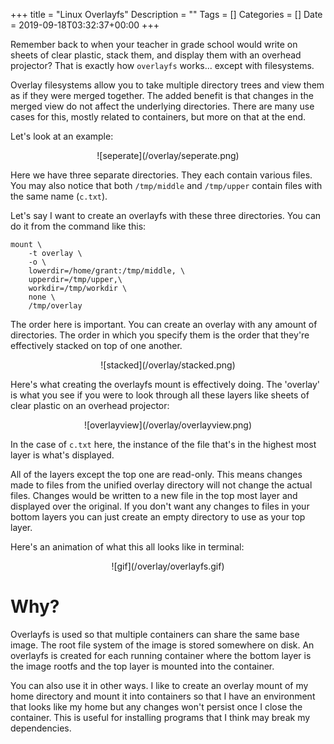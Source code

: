 +++
title = "Linux Overlayfs"
Description = ""
Tags = []
Categories = []
Date = 2019-09-18T03:32:37+00:00
+++

Remember back to when your teacher in grade school would write on sheets of clear plastic, stack them, and display them with an overhead projector? That is exactly how `overlayfs` works... except with filesystems.

Overlay filesystems allow you to take multiple directory trees and view them as if they were merged together. The added benefit is that changes in the merged view do not affect the underlying directories. There are many use cases for this, mostly related to containers, but more on that at the end.

Let's look at an example:

<center>![seperate](/overlay/seperate.png)</center>

Here we have three separate directories. They each contain various files. You may also notice that both `/tmp/middle` and `/tmp/upper` contain files with the same name (`c.txt`).

Let's say I want to create an overlayfs with these three directories. You can do it from the command like this:

```
mount \
    -t overlay \
    -o \
    lowerdir=/home/grant:/tmp/middle, \
    upperdir=/tmp/upper,\
    workdir=/tmp/workdir \
    none \
    /tmp/overlay
```

The order here is important. You can create an overlay with any amount of directories. The order in which you specify them is the order that they're effectively stacked on top of one another.

<center>![stacked](/overlay/stacked.png)</center>

Here's what creating the overlayfs mount is effectively doing. The 'overlay' is what you see if you were to look through all these layers like sheets of clear plastic on an overhead projector:

<center>![overlayview](/overlay/overlayview.png)</center>

In the case of `c.txt` here, the instance of the file that's in the highest most layer is what's displayed.

All of the layers except the top one are read-only. This means changes made to files from the unified overlay directory will not change the actual files. Changes would be written to a new file in the top most layer and displayed over the original. If you don't want any changes to files in your bottom layers you can just create an empty directory to use as your top layer.

Here's an animation of what this all looks like in terminal:

<center>![gif](/overlay/overlayfs.gif)</center>

# Why?

Overlayfs is used so that multiple containers can share the same base image. The root file system of the image is stored somewhere on disk. An overlayfs is created for each running container where the bottom layer is the image rootfs and the top layer is mounted into the container.

You can also use it in other ways. I like to create an overlay mount of my home directory and mount it into containers so that I have an environment that looks like my home but any changes won't persist once I close the container. This is useful for installing programs that I think may break my dependencies. 